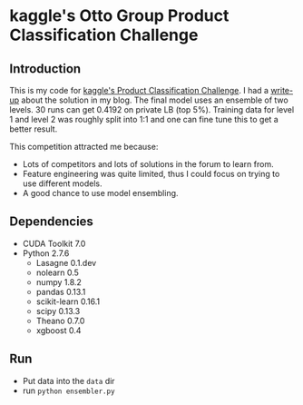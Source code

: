 # kaggle's Otto Group Product Classification Challenge

## Introduction

This is my code for [kaggle's Product Classification Challenge][1]. I had a [write-up][2] about the solution in my blog. The final model uses an ensemble of two levels. 30 runs can get 0.4192 on private LB (top 5%). Training data for level 1 and level 2 was roughly split into 1:1 and one can fine tune this to get a better result.

This competition attracted me because:

* Lots of competitors and lots of solutions in the forum to learn from.
* Feature engineering was quite limited, thus I could focus on trying to use different models.
* A good chance to use model ensembling.

## Dependencies

* CUDA Toolkit 7.0
* Python 2.7.6
    * Lasagne 0.1.dev
    * nolearn 0.5
    * numpy 1.8.2
    * pandas 0.13.1
    * scikit-learn 0.16.1
    * scipy 0.13.3
    * Theano 0.7.0
    * xgboost 0.4

## Run

* Put data into the `data` dir
* run `python ensembler.py`

[1]: https://www.kaggle.com/c/otto-group-product-classification-challenge
[2]: http://jianghao.org/blog/20150803/otto-challenge.html